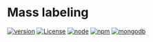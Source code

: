 # Mass labeling

[![version](https://img.shields.io/badge/version-1.0.0-brightgreen.svg)](https://github.com/ukitgroup/mass-labeling/tree/v1.0.0)
[![License](https://img.shields.io/badge/License-Apache%202.0-yellow.svg)](https://opensource.org/licenses/Apache-2.0)
[![node](https://img.shields.io/badge/node-v9.10.0-brightgreen.svg)](https://nodejs.org/)
[![npm](https://img.shields.io/badge/npm-v5.6.0-red.svg)](https://npmjs.com/)
[![mongodb](https://img.shields.io/badge/mongo-3.6-green.svg)](https://mongodb.com/)
